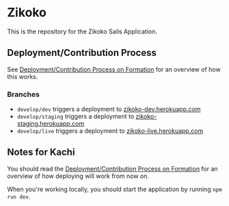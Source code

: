 # Zikoko

This is the repository for the Zikoko Sails Application. 



## Deployment/Contribution Process

See [Deployment/Contribution Process on Formation](https://github.com/bigcabal/formation/blob/develop/README.md) for an overview of how this works.


### Branches

- `develop/dev` triggers a deployment to [zikoko-dev.herokuapp.com](https://zikoko-dev.herokuapp.com)
- `develop/staging` triggers a deployment to [zikoko-staging.herokuapp.com](https://zikoko-staging.herokuapp.com)
- `develop/live` triggers a deployment to [zikoko-live.herokuapp.com](https://zikoko-live.herokuapp.com)


## Notes for Kachi

You should read the [Deployment/Contribution Process on Formation](https://github.com/bigcabal/formation/blob/develop/README.md) for an overview of how deploying will work from now on. 

When you're working locally, you should start the application by running `npm run dev`. 
